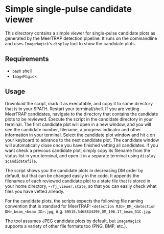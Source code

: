 # Simple single-pulse candidate viewer #

This directory contains a simple viewer for single-pulse candidate plots as generated by the MeerTRAP detection pipeline. It runs on the commandline and uses `ImageMagick`'s `display` tool to show the candidate plots.

## Requirements ##

* `bash` shell
* `ImageMagick`

## Usage ##

Download the script, mark it as executable, and copy it to some directory that is in your $PATH. Restart your terminal/shell. If you are vetting MeerTRAP candidates, navigate to the directory that contains the candidate plots to be reviewed. Execute the script in the candidate directory in your terminal. The first candidate plot will open in a new window, and you will see the candidate number, filename, a progress indicator and other information in your terminal. Select the candidate plot window and hit `q` on your keyboard to advance to the next candidate plot. The candidate window will automatically close once you have finished vetting all candidates. If you want check a previous candidate plot, simply copy its filename from the status list in your terminal, and open it in a separate terminal using `display $candidatefile`.

The script shows you the candidate plots in decreasing DM order by default, but that can be changed easily in the code. It appends the filenames of each reviewed candidate plot to a state file that is stored in your home directory, `~/fj_viewer.state`, so that you can easily check what files you have vetted already.

For the candidate plots, the scripts expects the following file naming convention that is standard for MeerTRAP:
`<detection MJD>_DM_<detection DM>_beam_<beam ID>.jpg`, e.g. `59515.5468834399_DM_196.17_beam_51C.jpg`.

The tool assumes JPEG candidate plots by default, but `ImageMagick` supports a variety of other file formats too (PNG, BMP, etc.).

